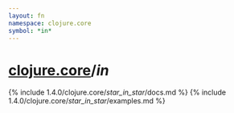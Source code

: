 ```yaml
---
layout: fn
namespace: clojure.core
symbol: *in*
---
```


# [clojure.core](../)/*in*

{% include 1.4.0/clojure.core/_star_in_star_/docs.md %}
{% include 1.4.0/clojure.core/_star_in_star_/examples.md %}

